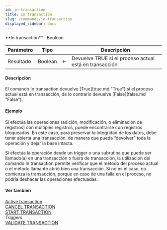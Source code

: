```yaml
---
id: in-transaction
title: In transaction
slug: /commands/in-transaction
displayed_sidebar: docs
---
```


<!--REF #_command_.In transaction.Syntax-->**In transaction**  : Boolean<!-- END REF-->
<!--REF #_command_.In transaction.Params-->
| Parámetro | Tipo |  | Descripción |
| --- | --- | --- | --- |
| Resultado | Boolean | &#8592; | Devuelve TRUE si el proceso actual está en transacción |

<!-- END REF-->

#### Descripción 

<!--REF #_command_.In transaction.Summary-->El comando In transaction devuelve [True](true.md "True") si el proceso actual está en transacción, de lo contrario devuelve [False](false.md "False").<!-- END REF-->

#### Ejemplo 

Si efectúa las operaciones (adición, modificación, o eliminación de registros) con múltiples registros, puede encontrarse con registros bloqueados. En este caso, para preservar la integridad de los datos, debe tener abierta una transacción, de manera que pueda “devolver” toda la operación y dejar la base intacta.

Si efectúa la operación desde un trigger o una subrutina que puede ser llamado(a) en una transacción o fuera de transacción, la utilización del comando In transaction permite verificar que el método del proceso actual o el método llamante abrió bien una transacción. Si no es el caso, no comienza la transacción, porque en caso de una falla en el proceso, no podría deshacer las operaciones efectuadas. 

#### Ver también 

[Active transaction](active-transaction.md)  
[CANCEL TRANSACTION](cancel-transaction.md)  
[START TRANSACTION](start-transaction.md)  
*Triggers*  
[VALIDATE TRANSACTION](validate-transaction.md)  